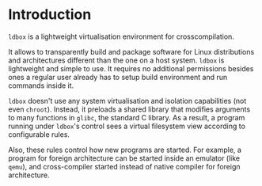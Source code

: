 # Introduction

`ldbox` is a lightweight virtualisation environment for crosscompilation.

It allows to transparently build and package software for Linux distributions
and architectures different than the one on a host system.
`ldbox` is lightweight and simple to use.
It requires no additional permissions besides ones a regular user
already has to setup build environment and run commands inside it.

`ldbox` doesn't use any system virtualisation and isolation capabilities
(not even `chroot`).
Instead, it preloads a shared library that modifies arguments to
many functions in `glibc`, the standard C library.
As a result, a program running under `ldbox`'s control sees
a virtual filesystem view according to configurable rules.

Also, these rules control how new programs are started.
For example, a program for foreign architecture can be started inside an
emulator (like `qemu`),
and cross-compiler started instead of native compiler
for foreign architecture.
